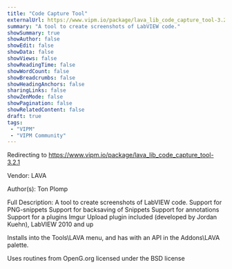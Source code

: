 ```yaml
---
title: "Code Capture Tool"
externalUrl: https://www.vipm.io/package/lava_lib_code_capture_tool-3.2.1
summary: "A tool to create screenshots of LabVIEW code."
showSummary: true
showAuthor: false
showEdit: false
showData: false
showViews: false
showReadingTime: false
showWordCount: false
showBreadcrumbs: false
showHeadingAnchors: false
sharingLinks: false
showZenMode: false
showPagination: false
showRelatedContent: false
draft: true
tags:
 - "VIPM"
 - "VIPM Community"
---
```


Redirecting to https://www.vipm.io/package/lava_lib_code_capture_tool-3.2.1

Vendor: LAVA

Author(s): Ton Plomp
 
Full Description:
A tool to create screenshots of LabVIEW code.
Support for PNG-snippets
Support for backsaving of Snippets
Support for annotations
Support for a plugins
Imgur Upload plugin included (developed by Jordan Kuehn), LabVIEW 2010 and up

Installs into the Tools\\LAVA menu, and has with an API in the Addons\\LAVA palette.

Uses routines from OpenG.org licensed under the BSD license